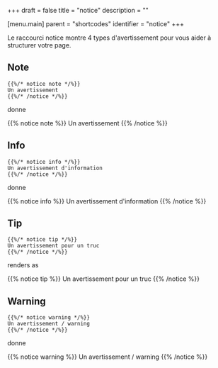 +++
draft = false
title = "notice"
description = ""

[menu.main]
parent = "shortcodes"
identifier = "notice"
+++

Le raccourci notice montre 4 types d'avertissement pour vous aider à structurer votre page.


## Note

	{{%/* notice note */%}}
	Un avertissement
	{{%/* /notice */%}}

donne

{{% notice note %}}
Un avertissement
{{% /notice %}}


## Info

	{{%/* notice info */%}}
	Un avertissement d'information
	{{%/* /notice */%}}

donne

{{% notice info %}}
Un avertissement d'information
{{% /notice %}}



## Tip

	{{%/* notice tip */%}}
	Un avertissement pour un truc
	{{%/* /notice */%}}

renders as

{{% notice tip %}}
Un avertissement pour un truc
{{% /notice %}}



## Warning

	{{%/* notice warning */%}}
	Un avertissement / warning
	{{%/* /notice */%}}

donne

{{% notice warning %}}
Un avertissement / warning
{{% /notice %}}

